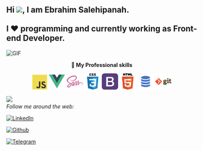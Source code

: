 ## Hi <img src="https://raw.githubusercontent.com/iampavangandhi/iampavangandhi/master/gifs/Hi.gif" width="30px">, I am Ebrahim Salehipanah. <br><br> I ❤️ programming and currently working as Front-end Developer.

  <img alt="GIF" align="center" src="https://github.com/abhisheknaiidu/abhisheknaiidu/blob/master/code.gif?raw=true"  />


<p align="center"> 
 <strong>
  🔭  My Professional skills
  </strong>
</p>

<p align="center"> 
  <img src="https://raw.githubusercontent.com/devicons/devicon/master/icons/javascript/javascript-original.svg" alt="javascript" width="40" height="40" />
  <img src="https://raw.githubusercontent.com/devicons/devicon/master/icons/vuejs/vuejs-original.svg" alt="vue" width="43" height="43"/>
  <img src="https://raw.githubusercontent.com/devicons/devicon/master/icons/sass/sass-original.svg" alt="sass" width="43" height="43" />
  <img src="https://raw.githubusercontent.com/github/explore/80688e429a7d4ef2fca1e82350fe8e3517d3494d/topics/css/css.png" alt="css" width="43" height="43" />
  <img src="https://raw.githubusercontent.com/github/explore/80688e429a7d4ef2fca1e82350fe8e3517d3494d/topics/bootstrap/bootstrap.png" alt="bootstrap" width="43" height="43"/>
  <img src="https://raw.githubusercontent.com/github/explore/80688e429a7d4ef2fca1e82350fe8e3517d3494d/topics/html/html.png" alt="html5" width="43" height="43"/>
  <img src="https://raw.githubusercontent.com/github/explore/80688e429a7d4ef2fca1e82350fe8e3517d3494d/topics/sql/sql.png" alt="sql" width="43" height="43"/>
  <img src="https://raw.githubusercontent.com/github/explore/80688e429a7d4ef2fca1e82350fe8e3517d3494d/topics/git/git.png" alt="git" width="43" height="43"/>
</p>


<img  src="https://github-readme-stats.vercel.app/api/top-langs/?username=e-salehipanah&layout=compact" />

<div>
<i>Follow me around the web:</i><br>
  
<a href="https://www.linkedin.com/in/ebrahim-salehipanah" target="_blank"><img src="https://img.shields.io/badge/LinkedIn-%230077B5.svg?&style=flat-square&logo=linkedin&logoColor=white" alt="LinkedIn"></a>

<a href="https://github.com/e-salehipanah" target="_blank"><img src="https://img.shields.io/badge/Github-%233333.svg?&style=flat-square&logo=github&logoColor=white" alt="Github"></a>
 
<a href="https://t.me/e_salehipanah" target="_blank"><img src="https://img.shields.io/badge/Telegram-%230288D1.svg?&style=flat-square&logo=telegram&logoColor=white" alt="Telegram"></a>
</div>
